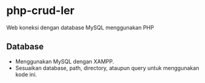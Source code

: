 # php-crud-ler
Web koneksi dengan database MySQL menggunakan PHP

## Database
- Menggunakan MySQL dengan XAMPP.
- Sesuaikan database, path, directory, ataupun query untuk menggunakan kode ini.


